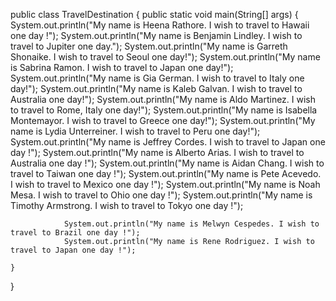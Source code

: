 public class TravelDestination {
	public static void main(String[] args) {
				System.out.println("My name is Heena Rathore. I wish to travel to Hawaii one day !");
				System.out.println("My name is Benjamin Lindley. I wish to travel to Jupiter one day.");
				System.out.println("My name is Garreth Shonaike. I wish to travel to Seoul one day!");
				System.out.println("My name is Sabrina Ramon. I wish to travel to Japan one day!");
				System.out.println("My name is Gia German. I wish to travel to Italy one day!");
				System.out.println("My name is Kaleb Galvan. I wish to travel to Australia one day!");
				System.out.println("My name is Aldo Martinez. I wish to travel to Rome, Italy one day!");
				System.out.println("My name is Isabella Montemayor. I wish to travel to Greece one day!");
				System.out.println("My name is Lydia Unterreiner. I wish to travel to Peru one day!");
				System.out.println("My name is Jeffrey Cordes. I wish to travel to Japan one day !");
				System.out.println("My name is Alberto Arias. I wish to travel to Australia one day !");
				System.out.println("My name is Aidan Chang. I wish to travel to Taiwan one day !");
				System.out.println("My name is Pete Acevedo. I wish to travel to Mexico one day !");
				System.out.println("My name is Noah Mesa. I wish to travel to Ohio one day !");
				System.out.println("My name is Timothy Armstrong. I wish to travel to Tokyo one day !");

				System.out.println("My name is Melwyn Cespedes. I wish to travel to Brazil one day !");
				System.out.println("My name is Rene Rodriguez. I wish to travel to Japan one day !");

	}
}
